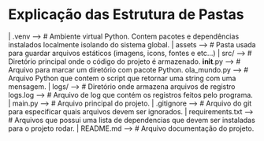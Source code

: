 # Explicação das Estrutura de Pastas

| .venv  --> # Ambiente virtual Python. Contem pacotes e dependências instalados localmente isolando do sistema global. 
| assets --> # Pasta usada para guardar arquivos estáticos (imagens, icons, fontes e etc...)
| src/ --> # Diretório principal onde o código do projeto é armazenado.
__init__.py --> # Arquivo para marcar um diretório com pacote Python.
ola_mundo.py --> # Arquivo Python que contem o script que retornar uma string com uma mensagem.
| logs/ --> # Diretório onde armazena arquivos de registro
logs.log --> # Arquivo de log que contém os registros feitos pelo programa.
| main.py --> # Arquivo principal do projeto.
| .gitignore --> # Arquivo do git para especificar quais arquivos devem ser ignorados.
| requirements.txt --> # Arquivos que possui uma lista de dependencias que devem ser instaladas para o projeto rodar.
| README.md --> # Arquivo documentação do projeto.


